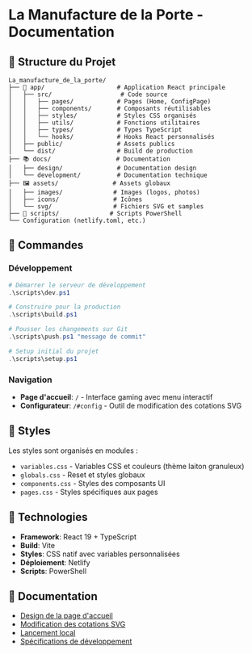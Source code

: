 # La Manufacture de la Porte - Documentation

## 📁 Structure du Projet

```
La_manufacture_de_la_porte/
├── 📱 app/                    # Application React principale
│   ├── src/                   # Code source
│   │   ├── pages/            # Pages (Home, ConfigPage)
│   │   ├── components/       # Composants réutilisables
│   │   ├── styles/           # Styles CSS organisés
│   │   ├── utils/            # Fonctions utilitaires
│   │   ├── types/            # Types TypeScript
│   │   └── hooks/            # Hooks React personnalisés
│   ├── public/               # Assets publics
│   └── dist/                 # Build de production
├── 📚 docs/                  # Documentation
│   ├── design/               # Documentation design
│   └── development/          # Documentation technique
├── 🖼️ assets/               # Assets globaux
│   ├── images/              # Images (logos, photos)
│   ├── icons/               # Icônes
│   └── svg/                 # Fichiers SVG et samples
├── 🔧 scripts/              # Scripts PowerShell
└── Configuration (netlify.toml, etc.)
```

## 🚀 Commandes

### Développement
```powershell
# Démarrer le serveur de développement
.\scripts\dev.ps1

# Construire pour la production
.\scripts\build.ps1

# Pousser les changements sur Git
.\scripts\push.ps1 "message de commit"

# Setup initial du projet
.\scripts\setup.ps1
```

### Navigation
- **Page d'accueil**: `/` - Interface gaming avec menu interactif
- **Configurateur**: `/#config` - Outil de modification des cotations SVG

## 🎨 Styles

Les styles sont organisés en modules :
- `variables.css` - Variables CSS et couleurs (thème laiton granuleux)
- `globals.css` - Reset et styles globaux
- `components.css` - Styles des composants UI
- `pages.css` - Styles spécifiques aux pages

## 🔧 Technologies

- **Framework**: React 19 + TypeScript
- **Build**: Vite
- **Styles**: CSS natif avec variables personnalisées
- **Déploiement**: Netlify
- **Scripts**: PowerShell

## 📖 Documentation

- [Design de la page d'accueil](./design/Design_Page_Accueil.md)
- [Modification des cotations SVG](./development/Développement%20-%20Modification%20des%20cotations%20SVG.md)
- [Lancement local](./development/Lancement%20local.md)
- [Spécifications de développement](./development/Spécification%20de%20développement.md)
